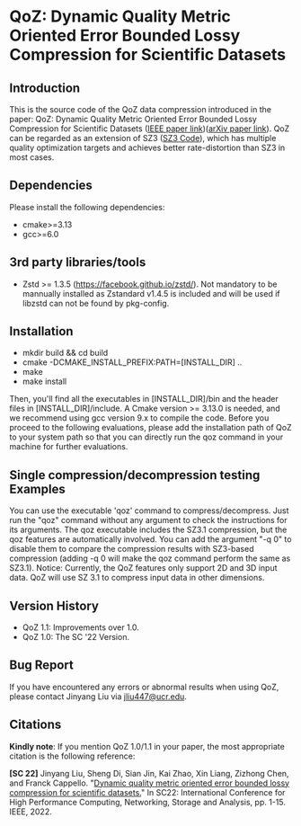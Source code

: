 # QoZ: Dynamic Quality Metric Oriented Error Bounded Lossy Compression for Scientific Datasets

## Introduction

This is the source code of the QoZ data compression introduced in the paper: QoZ: Dynamic Quality Metric Oriented Error Bounded Lossy Compression for Scientific Datasets ([IEEE paper link](https://ieeexplore.ieee.org/abstract/document/10046076))([arXiv paper link](https://arxiv.org/abs/2310.14133)). QoZ can be regarded as an extension of SZ3 ([SZ3 Code](https://github.com/szcompressor/SZ3)), which has multiple quality optimization targets and achieves better rate-distortion than SZ3 in most cases.

## Dependencies

Please install the following dependencies:

* cmake>=3.13
* gcc>=6.0

## 3rd party libraries/tools

* Zstd >= 1.3.5 (https://facebook.github.io/zstd/). Not mandatory to be mannually installed as Zstandard v1.4.5 is included and will be used if libzstd can not be found by pkg-config.

## Installation

* mkdir build && cd build
* cmake -DCMAKE_INSTALL_PREFIX:PATH=[INSTALL_DIR] ..
* make
* make install

Then, you'll find all the executables in [INSTALL_DIR]/bin and the header files in [INSTALL_DIR]/include. A Cmake version >= 3.13.0 is needed, and we recommend using gcc version 9.x to compile the code. 
Before you proceed to the following evaluations, please add the installation path of QoZ to your system path so that you can directly run the qoz command in your machine for further evaluations.

## Single compression/decompression testing Examples

You can use the executable 'qoz' command to compress/decompress. Just run the "qoz" command without any argument to check the instructions for its arguments.
The qoz executable includes the SZ3.1 compression, but the qoz features are automatically involved. You can add the argument "-q 0" to disable them to compare the compression results with SZ3-based compression (adding -q 0 will make the qoz command perform the same as SZ3.1).
Notice: Currently, the QoZ features only support 2D and 3D input data. QoZ will use SZ 3.1 to compress input data in other dimensions.

## Version History

* QoZ 1.1: Improvements over 1.0.
* QoZ 1.0: The SC '22 Version.

## Bug Report

If you have encountered any errors or abnormal results when using QoZ, please contact Jinyang Liu via jliu447@ucr.edu. 

## Citations

**Kindly note**: If you mention QoZ 1.0/1.1 in your paper, the most appropriate citation is the following reference:


**[SC 22]** Jinyang Liu, Sheng Di, Sian Jin, Kai Zhao, Xin Liang, Zizhong Chen, and Franck Cappello. "[Dynamic quality metric oriented error bounded lossy compression for scientific datasets.](https://ieeexplore.ieee.org/abstract/document/10046076)" In SC22: International Conference for High Performance Computing, Networking, Storage and Analysis, pp. 1-15. IEEE, 2022.





